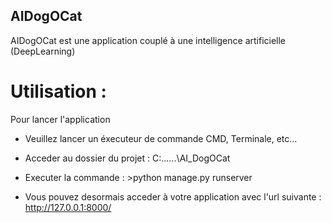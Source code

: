 ## AIDogOCat 

AIDogOCat est une application couplé à une intelligence artificielle (DeepLearning)


# Utilisation :

Pour lancer l'application 

- Veuillez lancer un éxecuteur de commande CMD, Terminale, etc...

- Acceder au dossier du projet : C:\...\...\AI_DogOCat

- Executer la commande : >python manage.py runserver

- Vous pouvez desormais acceder à votre application avec l'url suivante : http://127.0.0.1:8000/
